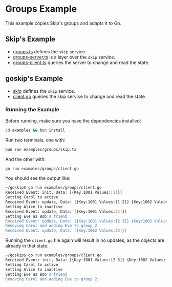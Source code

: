 # Groups Example

This example copies Skip's groups and adapts it to Go.

## Skip's Example

-   [groups.ts](https://github.com/SkipLabs/skip/blob/main/skipruntime-ts/examples/groups.ts) defines the `skip` service.
-   [groups-server.ts](https://github.com/SkipLabs/skip/blob/main/skipruntime-ts/examples/groups-server.ts) is a layer over the `skip` service.
-   [groups-client.ts](https://github.com/SkipLabs/skip/blob/main/skipruntime-ts/examples/groups-client.ts) queries the server to change and read the state.

## goskip's Example

-   [skip](./skip.ts) defines the `skip` service.
-   [client.go](./client.go) queries the skip service to change and read the state.

### Running the Example

Before running, make sure you have the dependencies installed:

```bash
cd examples && bun install
```

Run two terminals, one with:

```bash
bun run examples/groups/skip.ts
```

And the other with:

```bash
go run examples/groups/client.go
```

You should see the output like:

```bash
~/goskip$ go run examples/groups/client.go
Received Event: init, Data: [{Key:1001 Values:[1]}]
Setting Carol to active
Received Event: update, Data: [{Key:1001 Values:[1 2]} {Key:1002 Values:[2]}]
Setting Alice to inactive
Received Event: update, Data: [{Key:1001 Values:[2]}]
Setting Eve as Bob's friend
Received Event: update, Data: [{Key:1001 Values:[2 3]} {Key:1002 Values:[2]}]
Removing Carol and adding Eve to group 2
Received Event: update, Data: [{Key:1002 Values:[3]}]
```

Running the `client.go` file again will result in no updates, as the objects are already in that state.

```bash
~/goskip$ go run examples/groups/client.go
Received Event: init, Data: [{Key:1001 Values:[2 3]} {Key:1002 Values:[3]} {Key:1002 Values:[3]}]
Setting Carol to active
Setting Alice to inactive
Setting Eve as Bob's friend
Removing Carol and adding Eve to group 2
```
